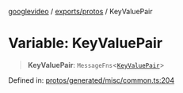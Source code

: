 [googlevideo](../../../README.md) / [exports/protos](../README.md) / KeyValuePair

# Variable: KeyValuePair

> **KeyValuePair**: `MessageFns`\<[`KeyValuePair`](../interfaces/KeyValuePair.md)\>

Defined in: [protos/generated/misc/common.ts:204](https://github.com/LuanRT/googlevideo/blob/cc730b4dbadc5ae882d6aa28d716e442943577fa/protos/generated/misc/common.ts#L204)
